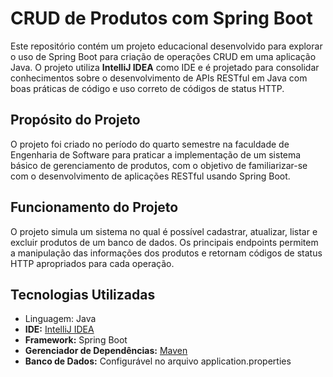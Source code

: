 # CRUD de Produtos com Spring Boot
Este repositório contém um projeto educacional desenvolvido para explorar o uso de Spring Boot para criação de operações CRUD em uma aplicação Java. O projeto utiliza **IntelliJ IDEA** como IDE e é projetado para consolidar conhecimentos sobre o desenvolvimento de APIs RESTful em Java com boas práticas de código e uso correto de códigos de status HTTP.

## Propósito do Projeto
O projeto foi criado no período do quarto semestre na faculdade de Engenharia de Software para praticar a implementação de um sistema básico de gerenciamento de produtos, com o objetivo de familiarizar-se com o desenvolvimento de aplicações RESTful usando Spring Boot.

## Funcionamento do Projeto
O projeto simula um sistema no qual é possível cadastrar, atualizar, listar e excluir produtos de um banco de dados. Os principais endpoints permitem a manipulação das informações dos produtos e retornam códigos de status HTTP apropriados para cada operação.



## Tecnologias Utilizadas

- Linguagem: Java
- **IDE:** [IntelliJ IDEA](https://www.jetbrains.com/pt-br/idea/)
- **Framework:** Spring Boot
- **Gerenciador de Dependências:** [Maven](https://maven.apache.org/)
- **Banco de Dados:** Configurável no arquivo application.properties
